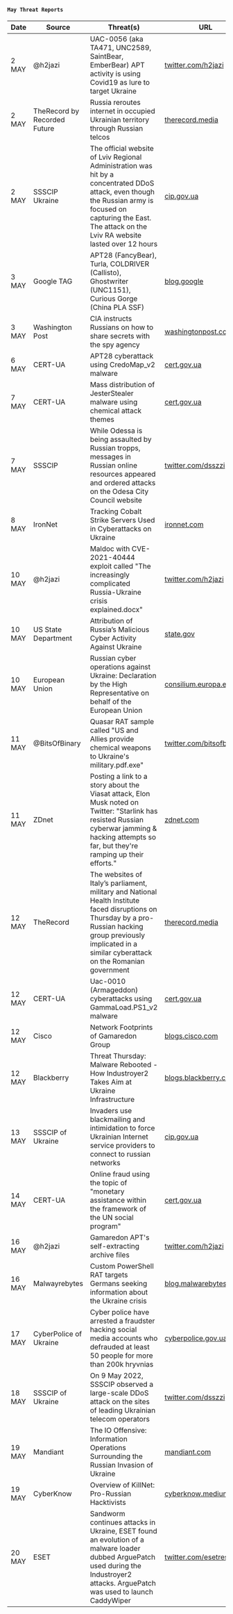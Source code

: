 #### `May Threat Reports`
| Date | Source | Threat(s) | URL |
| --- | --- | --- | --- |
| 2 MAY | @h2jazi | UAC-0056 (aka TA471, UNC2589, SaintBear, EmberBear) APT activity is using Covid19 as lure to target Ukraine  | [twitter.com/h2jazi](https://twitter.com/h2jazi/status/1520934029519949824) |
| 2 MAY | TheRecord by Recorded Future | Russia reroutes internet in occupied Ukrainian territory through Russian telcos | [therecord.media](https://therecord.media/ukraine-internet-blackout-kherson-skynet-russia/) |
| 2 MAY | SSSCIP Ukraine | The official website of Lviv Regional Administration was hit by a concentrated DDoS attack, even though the Russian army is focused on capturing the East. The attack on the Lviv RA website lasted over 12 hours | [cip.gov.ua](https://cip.gov.ua/en/news/rosiiski-khakeri-atakuyut-informaciini-sistemi-po-vsii-krayini-adzhe-meta-rosiyi-zavoyuvati-vsyu-ukrayinu-a-ne-tilki-yiyi-skhid) |
| 3 MAY | Google TAG | APT28 (FancyBear), Turla, COLDRIVER (Callisto), Ghostwriter (UNC1151), Curious Gorge (China PLA SSF) | [blog.google](https://blog.google/threat-analysis-group/update-on-cyber-activity-in-eastern-europe/) |
| 3 MAY | Washington Post | CIA instructs Russians on how to share secrets with the spy agency | [washingtonpost.com](https://www.washingtonpost.com/national-security/2022/05/03/cia-russia-agents-recruitment-ukraine/) |
| 6 MAY | CERT-UA | APT28 cyberattack using CredoMap_v2 malware | [cert.gov.ua](https://cert.gov.ua/article/40102) |
| 7 MAY | CERT-UA | Mass distribution of JesterStealer malware using chemical attack themes | [cert.gov.ua](https://cert.gov.ua/article/40125) |
| 7 MAY | SSSCIP | While Odessa is being assaulted by Russian tropps, messages in Russian online resources appeared and ordered attacks on the Odesa City Council website | [twitter.com/dsszzi](https://twitter.com/dsszzi/status/1522995490727632896) |
| 8 MAY | IronNet | Tracking Cobalt Strike Servers Used in Cyberattacks on Ukraine | [ironnet.com](https://www.ironnet.com/blog/tracking-cobalt-strike-servers-used-in-cyberattacks-on-ukraine) |
| 10 MAY | @h2jazi | Maldoc with CVE-2021-40444 exploit called "The increasingly complicated Russia-Ukraine crisis explained.docx" | [twitter.com/h2jazi](https://twitter.com/h2jazi/status/1524012184010997760) |
| 10 MAY | US State Department | Attribution of Russia’s Malicious Cyber Activity Against Ukraine | [state.gov](https://www.state.gov/attribution-of-russias-malicious-cyber-activity-against-ukraine/) |
| 10 MAY | European Union | Russian cyber operations against Ukraine: Declaration by the High Representative on behalf of the European Union | [consilium.europa.eu](https://www.consilium.europa.eu/en/press/press-releases/2022/05/10/russian-cyber-operations-against-ukraine-declaration-by-the-high-representative-on-behalf-of-the-european-union/) |
| 11 MAY | @BitsOfBinary | Quasar RAT sample called "US and Allies provide chemical weapons to Ukraine's military.pdf.exe" | [twitter.com/bitsofbinary](https://twitter.com/bitsofbinary/status/1524303374430130176) |
| 11 MAY | ZDnet | Posting a link to a story about the Viasat attack, Elon Musk noted on Twitter: "Starlink has resisted Russian cyberwar jamming & hacking attempts so far, but they're ramping up their efforts." | [zdnet.com](https://www.zdnet.com/article/elon-musk-says-russian-efforts-to-jam-starlink-are-ramping-up/) |
| 12 MAY | TheRecord | The websites of Italy’s parliament, military and National Health Institute faced disruptions on Thursday by a pro-Russian hacking group previously implicated in a similar cyberattack on the Romanian government | [therecord.media](https://therecord.media/italy-killnet-hacking-military-parliament-national-health-institute/) |
| 12 MAY | CERT-UA | Uac-0010 (Armageddon) cyberattacks using GammaLoad.PS1_v2 malware | [cert.gov.ua](https://cert.gov.ua/article/40240) |
| 12 MAY | Cisco | Network Footprints of Gamaredon Group | [blogs.cisco.com](https://blogs.cisco.com/security/network-footprints-of-gamaredon-group) |
| 12 MAY | Blackberry | Threat Thursday: Malware Rebooted - How Industroyer2 Takes Aim at Ukraine Infrastructure | [blogs.blackberry.com](https://blogs.blackberry.com/en/2022/05/threat-thursday-malware-rebooted-how-industroyer2-takes-aim-at-ukraine-infrastructure) |
| 13 MAY | SSSCIP of Ukraine | Invaders use blackmailing and intimidation to force Ukrainian Internet service providers to connect to russian networks | [cip.gov.ua](https://cip.gov.ua/en/news/okupanti-shantazhem-i-pogrozami-zmushuyut-ukrayinskikh-provaideriv-pidklyuchatisya-do-rosiiskikh-merezh) |
| 14 MAY | CERT-UA | Online fraud using the topic of "monetary assistance within the framework of the UN social program" | [cert.gov.ua](https://cert.gov.ua/article/40263) |
| 16 MAY | @h2jazi | Gamaredon APT's self-extracting archive files | [twitter.com/h2jazi](https://twitter.com/h2jazi/status/1526309025389871105) |
| 16 MAY | Malwayrebytes | Custom PowerShell RAT targets Germans seeking information about the Ukraine crisis | [blog.malwarebytes.com](https://blog.malwarebytes.com/threat-intelligence/2022/05/custom-powershell-rat-targets-germans-seeking-information-about-the-ukraine-crisis/) |
| 17 MAY | CyberPolice of Ukraine | Cyber police have arrested a fraudster hacking social media accounts who defrauded at least 50 people for more than 200k hryvnias | [cyberpolice.gov.ua](https://cyberpolice.gov.ua/news/kiberpolicziya-vykryla-cholovika-u-shaxrajstvi-zi-zlamom-akauntiv-soczmerezh-7742/) |
| 18 MAY | SSSCIP of Ukraine | On 9 May 2022, SSSCIP observed a large-scale DDoS attack on the sites of leading Ukrainian telecom operators | [twitter.com/dsszzi](https://twitter.com/dsszzi/status/1526897451206156289) |
| 19 MAY | Mandiant | The IO Offensive: Information Operations Surrounding the Russian Invasion of Ukraine | [mandiant.com](https://www.mandiant.com/resources/information-operations-surrounding-ukraine) |
| 19 MAY | CyberKnow | Overview of KillNet: Pro-Russian Hacktivists | [cyberknow.medium.com](https://cyberknow.medium.com/killnet-pro-russian-hacktivists-e916ac7201a3) |
| 20 MAY | ESET | Sandworm continues attacks in Ukraine, ESET found an evolution of a malware loader dubbed ArguePatch used during the Industroyer2 attacks. ArguePatch was used to launch CaddyWiper | [twitter.com/esetresearch](https://twitter.com/esetresearch/status/1527531726905409536) |
